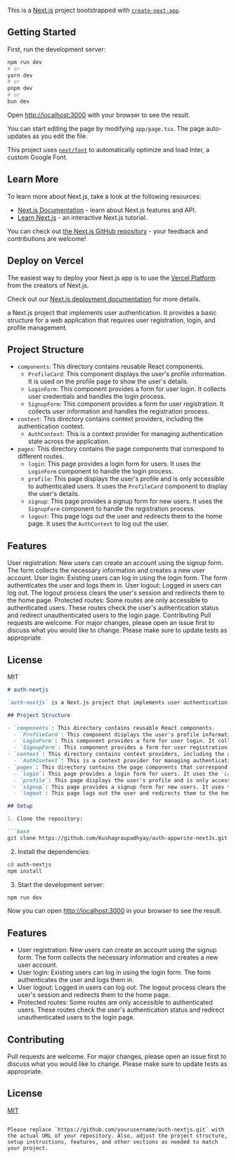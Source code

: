 This is a [Next.js](https://nextjs.org/) project bootstrapped with [`create-next-app`](https://github.com/vercel/next.js/tree/canary/packages/create-next-app).

## Getting Started

First, run the development server:

```bash
npm run dev
# or
yarn dev
# or
pnpm dev
# or
bun dev
```

Open [http://localhost:3000](http://localhost:3000) with your browser to see the result.

You can start editing the page by modifying `app/page.tsx`. The page auto-updates as you edit the file.

This project uses [`next/font`](https://nextjs.org/docs/basic-features/font-optimization) to automatically optimize and load Inter, a custom Google Font.

## Learn More

To learn more about Next.js, take a look at the following resources:

- [Next.js Documentation](https://nextjs.org/docs) - learn about Next.js features and API.
- [Learn Next.js](https://nextjs.org/learn) - an interactive Next.js tutorial.

You can check out [the Next.js GitHub repository](https://github.com/vercel/next.js/) - your feedback and contributions are welcome!

## Deploy on Vercel

The easiest way to deploy your Next.js app is to use the [Vercel Platform](https://vercel.com/new?utm_medium=default-template&filter=next.js&utm_source=create-next-app&utm_campaign=create-next-app-readme) from the creators of Next.js.

Check out our [Next.js deployment documentation](https://nextjs.org/docs/deployment) for more details.

a Next.js project that implements user authentication. It provides a basic structure for a web application that requires user registration, login, and profile management.

## Project Structure

- `components`: This directory contains reusable React components.
  - `ProfileCard`: This component displays the user's profile information. It is used on the profile page to show the user's details.
  - `LoginForm`: This component provides a form for user login. It collects user credentials and handles the login process.
  - `SignupForm`: This component provides a form for user registration. It collects user information and handles the registration process.
- `context`: This directory contains context providers, including the authentication context.
  - `AuthContext`: This is a context provider for managing authentication state across the application.
- `pages`: This directory contains the page components that correspond to different routes.
  - `login`: This page provides a login form for users. It uses the `LoginForm` component to handle the login process.
  - `profile`: This page displays the user's profile and is only accessible to authenticated users. It uses the `ProfileCard` component to display the user's details.
  - `signup`: This page provides a signup form for new users. It uses the `SignupForm` component to handle the registration process.
  - `logout`: This page logs out the user and redirects them to the home page. It uses the `AuthContext` to log out the user.


## Features
User registration: New users can create an account using the signup form. The form collects the necessary information and creates a new user account.
User login: Existing users can log in using the login form. The form authenticates the user and logs them in.
User logout: Logged in users can log out. The logout process clears the user's session and redirects them to the home page.
Protected routes: Some routes are only accessible to authenticated users. These routes check the user's authentication status and redirect unauthenticated users to the login page.
Contributing
Pull requests are welcome. For major changes, please open an issue first to discuss what you would like to change. Please make sure to update tests as appropriate.

## License
MIT 

```markdown
# auth-nextjs

`auth-nextjs` is a Next.js project that implements user authentication. It provides a basic structure for a web application that requires user registration, login, and profile management.

## Project Structure

- `components`: This directory contains reusable React components.
  - `ProfileCard`: This component displays the user's profile information. It is used on the profile page to show the user's details.
  - `LoginForm`: This component provides a form for user login. It collects user credentials and handles the login process.
  - `SignupForm`: This component provides a form for user registration. It collects user information and handles the registration process.
- `context`: This directory contains context providers, including the authentication context.
  - `AuthContext`: This is a context provider for managing authentication state across the application.
- `pages`: This directory contains the page components that correspond to different routes.
  - `login`: This page provides a login form for users. It uses the `LoginForm` component to handle the login process.
  - `profile`: This page displays the user's profile and is only accessible to authenticated users. It uses the `ProfileCard` component to display the user's details.
  - `signup`: This page provides a signup form for new users. It uses the `SignupForm` component to handle the registration process.
  - `logout`: This page logs out the user and redirects them to the home page. It uses the `AuthContext` to log out the user.

## Setup

1. Clone the repository:

```bash
git clone https://github.com/Kushagraupadhyay/auth-appwrite-nextJs.git
```

2. Install the dependencies:

```bash
cd auth-nextjs
npm install
```

3. Start the development server:

```bash
npm run dev
```

Now you can open [http://localhost:3000](http://localhost:3000) in your browser to see the result.

## Features

- User registration: New users can create an account using the signup form. The form collects the necessary information and creates a new user account.
- User login: Existing users can log in using the login form. The form authenticates the user and logs them in.
- User logout: Logged in users can log out. The logout process clears the user's session and redirects them to the home page.
- Protected routes: Some routes are only accessible to authenticated users. These routes check the user's authentication status and redirect unauthenticated users to the login page.

## Contributing

Pull requests are welcome. For major changes, please open an issue first to discuss what you would like to change. Please make sure to update tests as appropriate.

## License

[MIT](https://choosealicense.com/licenses/mit/)
```

Please replace `https://github.com/yourusername/auth-nextjs.git` with the actual URL of your repository. Also, adjust the project structure, setup instructions, features, and other sections as needed to match your project.

